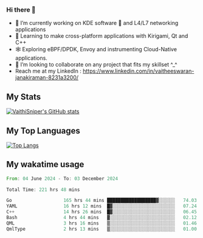 ### Hi there 👋

- 🔭 I’m currently working on KDE software 💓 and L4/L7 networking applications 
- 📖 Learning to make cross-platform applications with Kirigami, Qt and C++
- 🕸️ Exploring eBPF/DPDK, Envoy and instrumenting Cloud-Native applications. 
- 👯 I’m looking to collaborate on any project that fits my skillset ^_^
- Reach me at my LinkedIn : https://www.linkedin.com/in/vaitheeswaran-janakiraman-8231a3200/

## My Stats
[![VaithiSniper's GitHub stats](https://github-readme-stats.vercel.app/api?username=VaithiSniper&hide=stars&theme=radical)](https://github.com/anuraghazra/github-readme-stats)

## My Top Languages

[![Top Langs](https://github-readme-stats.vercel.app/api/top-langs/?username=VaithiSniper&layout=compact)](https://github.com/anuraghazra/github-readme-stats)

## My wakatime usage

<!--START_SECTION:waka-->

```rust
From: 04 June 2024 - To: 03 December 2024

Total Time: 221 hrs 48 mins

Go                   165 hrs 44 mins ██████████████████▓░░░░░░   74.03 %
YAML                 16 hrs 12 mins  █▓░░░░░░░░░░░░░░░░░░░░░░░   07.24 %
C++                  14 hrs 26 mins  █▓░░░░░░░░░░░░░░░░░░░░░░░   06.45 %
Bash                 4 hrs 44 mins   ▓░░░░░░░░░░░░░░░░░░░░░░░░   02.12 %
QML                  3 hrs 16 mins   ▒░░░░░░░░░░░░░░░░░░░░░░░░   01.46 %
QmlType              2 hrs 13 mins   ▒░░░░░░░░░░░░░░░░░░░░░░░░   01.00 %
```

<!--END_SECTION:waka-->
